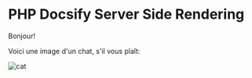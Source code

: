 # PHP Docsify Server Side Rendering

Bonjour!

Voici une image d'un chat, s'il vous plaît:

![cat](/_media/kitty.jpeg)
